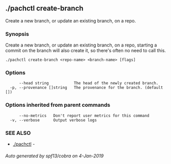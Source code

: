 ## ./pachctl create-branch

Create a new branch, or update an existing branch, on a repo.

### Synopsis


Create a new branch, or update an existing branch, on a repo, starting a commit on the branch will also create it, so there's often no need to call this.

```
./pachctl create-branch <repo-name> <branch-name> [flags]
```

### Options

```
      --head string           The head of the newly created branch.
  -p, --provenance []string   The provenance for the branch. (default [])
```

### Options inherited from parent commands

```
      --no-metrics   Don't report user metrics for this command
  -v, --verbose      Output verbose logs
```

### SEE ALSO
* [./pachctl](./pachctl.md)	 - 

###### Auto generated by spf13/cobra on 4-Jan-2019
